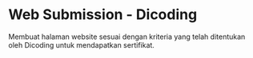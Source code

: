 # Web Submission - Dicoding
Membuat halaman website sesuai dengan kriteria yang telah ditentukan oleh Dicoding untuk mendapatkan sertifikat.
